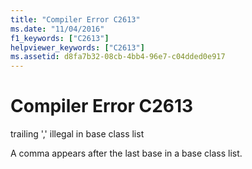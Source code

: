```yaml
---
title: "Compiler Error C2613"
ms.date: "11/04/2016"
f1_keywords: ["C2613"]
helpviewer_keywords: ["C2613"]
ms.assetid: d8fa7b32-08cb-4bb4-96e7-c04dded0e917
---
```

# Compiler Error C2613

trailing ',' illegal in base class list

A comma appears after the last base in a base class list.